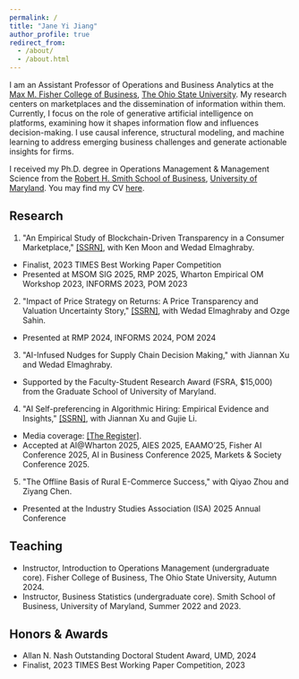 ```yaml
---
permalink: /
title: "Jane Yi Jiang"
author_profile: true
redirect_from: 
  - /about/
  - /about.html
---
```


I am an Assistant Professor of Operations and Business Analytics at the [Max M. Fisher College of Business](https://fisher.osu.edu), [The Ohio State University](https://www.osu.edu). My research centers on marketplaces and the dissemination of information within them. Currently, I focus on the role of generative artificial intelligence on platforms, examining how it shapes information flow and influences decision-making. I use causal inference, structural modeling, and machine learning to address emerging business challenges and generate actionable insights for firms. 

I received my Ph.D. degree in Operations Management & Management Science from the [Robert H. Smith School of Business](https://www.rhsmith.umd.edu), [University of Maryland](https://umd.edu). You may find my CV [here](http://jiangyijane.github.io/files/cv_Aug2025.pdf).


Research
------
1.	"An Empirical Study of Blockchain-Driven Transparency in a Consumer Marketplace," [[SSRN]](https://papers.ssrn.com/sol3/papers.cfm?abstract_id=4560414), with Ken Moon and Wedad Elmaghraby.
  - Finalist, 2023 TIMES Best Working Paper Competition
  - Presented at MSOM SIG 2025, RMP 2025, Wharton Empirical OM Workshop 2023, INFORMS 2023, POM 2023
2. "Impact of Price Strategy on Returns: A Price Transparency and Valuation Uncertainty Story," [[SSRN]](https://papers.ssrn.com/sol3/papers.cfm?abstract_id=4893185), with Wedad Elmaghraby and Ozge Sahin.
  - Presented at RMP 2024, INFORMS 2024, POM 2024
3. "AI-Infused Nudges for Supply Chain Decision Making," with Jiannan Xu and Wedad Elmaghraby.
  - Supported by the Faculty-Student Research Award (FSRA, $15,000) from the Graduate School of University of Maryland.
4. "AI Self-preferencing in Algorithmic Hiring: Empirical Evidence and Insights," [[SSRN]](https://papers.ssrn.com/sol3/papers.cfm?abstract_id=5417394), with Jiannan Xu and Gujie Li.
  - Media coverage: [[The Register]](https://www.theregister.com/2025/09/03/ai_hiring_biased/).
  - Accepted at AI@Wharton 2025, AIES 2025, EAAMO’25, Fisher AI Conference 2025, AI in Business Conference 2025, Markets & Society Conference 2025.
5. "The Offline Basis of Rural E-Commerce Success," with Qiyao Zhou and Ziyang Chen.
  - Presented at the Industry Studies Association (ISA) 2025 Annual Conference


Teaching
------
-	Instructor, Introduction to Operations Management (undergraduate core). Fisher College of Business, The Ohio State University, Autumn 2024.
-	Instructor, Business Statistics (undergraduate core). Smith School of Business, University of Maryland, Summer 2022 and 2023.

Honors & Awards
------
- Allan N. Nash Outstanding Doctoral Student Award, UMD, 2024
- Finalist, 2023 TIMES Best Working Paper Competition, 2023
